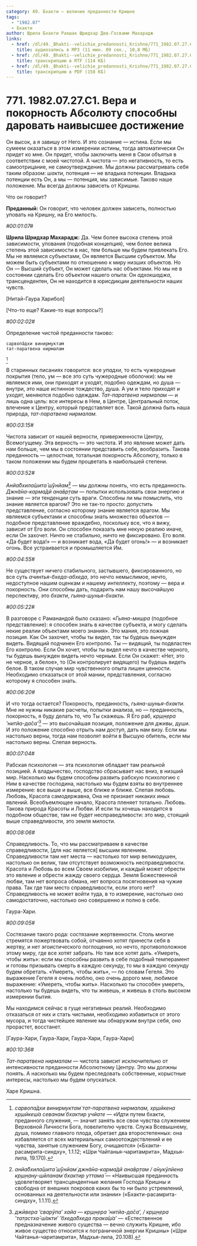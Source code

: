 ```yaml
---
category: 49. Бхакти — величие преданности Кришне
tags:
  - "1982.07"
  - Бхакти
author: Шрила Бхакти Ракшак Шридхар Дев-Госвами Махарадж
links:
  - href: /dl/49._Bhakti--velichie_predannosti_Krishne/771_1982.07.27.C1_SridharMj_Vera_i_pokornost_Absoljutu_sposobny_darovat_naivysshee_dostizhenie.mp3
    title: аудиозапись в MP3 (11 мин. 09 сек., 10,8 МБ)
  - href: /dl/49._Bhakti--velichie_predannosti_Krishne/771_1982.07.27.C1_SridharMj_Vera_i_pokornost_Absoljutu_sposobny_darovat_naivysshee_dostizhenie.rtf
    title: транскрипцию в RTF (114 КБ)
  - href: /dl/49._Bhakti--velichie_predannosti_Krishne/771_1982.07.27.C1_SridharMj_Vera_i_pokornost_Absoljutu_sposobny_darovat_naivysshee_dostizhenie.pdf
    title: транскрипцию в PDF (158 КБ)
---
```


# 771. 1982.07.27.C1. Вера и покорность Абсолюту способны даровать наивысшее достижение

Он высок, а я завишу от Него. И это сознание — истина. Если мы сумеем оказаться в этом измерении истины, тогда автоматически Он придет ко мне. Он придет, чтобы заключить меня в Свои объятья в соответствии с моей чистотой. А чистота — это негативность, то есть самоотрицание, не самоутверждение. Мы должны рассматривать себя таким образом: *шакти*, потенция — не владыка потенции. Владыка потенции есть Он, а мы — потенция, мы зависимые. Таково наше положение. Мы всегда должны зависеть от Кришны.

Что он говорит?

**Преданный:** Он говорит, что человек должен зависеть, полностью уповать на Кришну, на Его милость.

*#00:01:07#*

**Шрила Шридхар Махарадж:** Да. Чем более высока степень этой зависимости, упования (подобная концепция), чем более велика степень этой зависимости в нас, тем больше мы будем привлекать Его. Мы не являемся субъектами, Он является Высшим субъектом. Мы можем быть субъектами по отношению к миру низших объектов. Но Он — Высший субъект, Он может сделать нас объектами. Но мы не в состоянии сделать Его объектом нашего опыта: Он *адхокшаджа*, трансцендентен, Он не находится в юрисдикции деятельности наших чувств.

[Нитай-Гаура Харибол]

[Что-то еще? Какие-то еще вопросы?]

*#00:02:02#*

Определение чистой преданности таково:

    сарвопа̄дхи винирмуктам̇
    тат-паратвена нирмалам
[^_ftn1]

В старинных писаниях говорится: все *упадхи*, то есть чужеродные покрытия (тело, ум — все это суть чужеродные оболочки): мы не являемся ими, они приходят и уходят, подобно одеждам, но душа — внутри, это наше истинное тождество, душа. А ум и тело приходят и уходят, меняются подобно одеждам. *Тат-паратвена нирмалам* — и лишь одна цель: все интересы в Нем, в Центре, Центральный поток, влечение к Центру, который представляет все. Такой должна быть наша природа, *тат-паратвена нирмалам.*

*#00:03:15#*

Чистота зависит от нашей верности, приверженности Центру, Всемогущему. Эта верность — это чистота. И это явление может дать нам больше, чем мы в состоянии представить себе, вообразить. Такова преданность — целостная, тотальная покорность Абсолюту, только в таком положении мы будем процветать в наибольшей степени.

*#00:03:52#*

*Анйа̄бхила̄шита̄ ш́ӯнйам̇*[^_ftn2] — мы должны понять, что есть преданность. *Джн̃а̄на-карма̄дй ана̄вр̣там* — попытки использовать свои энергию и знание — эти тенденции суть враги. Способны ли мы помыслить, что знание является врагом? Это не так-то просто: допустить представление, согласно которому знание является врагом. Мы являемся субъектами и способны знать множество объектов — подобное представление враждебно, поскольку все, что я вижу, зависит от Его воли. Он способен показать мне некую реалию иначе, если Он захочет. Ничто не стабильно, ничто не фиксировано. Его воля. «Да будет вода!» — и возникает вода, «Да будет огонь!» — и возникает огонь. Все устраивается и промышляется Им.

*#00:04:55#*

Не существует ничего стабильного, застывшего, фиксированного, но все суть *ачинтья-бхеда-абхеда*, это нечто немыслимое, нечто, недоступное нашим оценкам и нашему интеллекту, поэтому — вера и покорность. Они способны дать, подарить нам нашу высочайшую перспективу, это *бхакти*, *гьяна-шунья-бхакти*.

*#00:05:22#*

В разговоре с Раманандой было сказано: «*Гьяна-мишра* (подобное представление): я способен знать в качестве субъекта, и могу сделать некие реалии объектами моего знания». Это мания, это ложная позиция. Как Он захочет, чтобы ты видел, так ты будешь вынужден видеть. Видящий подчинен Его контролю. Ты — видящий, ты подвластен Его контролю. Если Он хочет, чтобы ты видел нечто в качестве черного, ты будешь вынужден видеть нечто черным. Если Он скажет: «Нет, это не черное, а белое», то (Он контролирует видящего) ты будешь видеть белое. В таком случае мир чувственного опыта лишен ценности. Необходимо отказаться от этой мании, представления, согласно которому я способен знать.

*#00:06:20#*

И что тогда остается? Покорность, преданность, *гьяна-шунья-бхакти.* Мне не нужны никакие расчеты, попытки анализа, но — преданность, покорность, я буду делать то, что Ты скажешь. Я Его раб, *кр̣ш̣н̣ера ’нитйа-да̄са’*[^_ftn3] — это высочайшая позиция, положение для *дживы*, души. И это положение способно отрыть нам доступ, дать нам визу. Если мы настолько верны, тогда нам позволят войти в Высшую обитель, если мы настолько верны. Слепая верность.

*#00:07:04#*

Рабская психология — эта психология обладает там реальной позицией. А владычество, господство сбрасывает нас вниз, в низший мир. Насколько мы будем способны развить рабскую психологию с Ним в качестве господина, настолько мы будем взяты во внутреннее измерение: все выше и выше, все ближе и ближе. Слепая любовь. Любовь, Красота самодержавна, Она не признает никаких иных явлений. Всеобъемлющее начало, Красота пленяет тотально. Любовь. Такова природа Красоты и Любви. И если ты хочешь находится в подобном обществе, там не будет несправедливости: это мир, стоящий выше справедливости, это земля милости.

*#00:08:06#*

Справедливость. То, что мы рассматриваем в качестве справедливости, [для нас является] высшим явлением. Справедливости там нет места — настолько тот мир великодушен, настолько он велик, там отсутствует возможность несправедливости. Красота и Любовь во всем Своем изобилии, и каждый может обрести это явление и обрести жажду своего сердца. Земля Божественной любви, там нет вопроса обмана, нет вопроса посягновения на чужие права. Так где там место справедливости, если этого нет? Справедливость не может войти туда, в то измерение, настолько оно самодостаточно, настолько оно совершенно и полно в себе.

Гаура-Хари.

*#00:09:05#*

Состязание такого рода: состязание жертвенности. Столь многие стремятся пожертвовать собой, отчаянно хотят принести себя в жертву, и нет эгоистического поглощения, но нечто, противоположное этому миру, где все хотят забрать. Но там все хотят дать. «Умереть, чтобы жить»: если мы способны развить в себе подобный темперамент и готовы призывать смерть в каждую секунду, то мы в каждую секунду будем обретать. «Умереть, чтобы жить», — по словам Гегеля. Это выражение Гегеля я очень люблю, оно очень дорого мне, любимое выражение: «Умереть, чтобы жить». Насколько ты способен умереть, настолько ты будешь видеть, что ты живешь, и живешь в столь высоком измерении бытия.

Мы находимся сейчас в гуще негативных реалий. Необходимо отказаться от них и стать чистыми, необходимо избавиться от этого мусора, и тогда чистейшее явление мы обнаружим внутри себя, оно прорастет, восстанет.

[Гаура-Хари, Гаура-Хари, Гаура-Хари, Гаура-Хари]

*#00:10:36#*

*Тат-паратвена нирмалам* — чистота зависит исключительно от интенсивности преданности Абсолютному Центру. Это мы должны понять. А насколько мы будем преследовать собственные, корыстные интересы, настолько мы будем опускаться.

Харе Кришна.



[^_ftn1]: *сарвопа̄дхи винирмуктам̇ тат-паратвена нирмалам, хр̣шӣкен̣а хр̣шӣкеш́а севанам̇ бхактир учйате* — «Идти путем бхакти, преданного служения, — значит занять все свои чувства служением Верховной Личности Бога, повелителю чувств. Служа Всевышнему, душа, помимо главного плода, обретает два второстепенных: она избавляется от всех материальных самоотождествлений и ее чувства, занятые служением Богу, очищаются» («Бхакти-расамрита-синдху», 1.1.12; «Шри Чайтанья-чаритамрита», Мадхья-лила, 19.170).

[^_ftn2]: *анйа̄бхила̄шита̄ ш́ӯнйам̇ джн̃а̄на-карма̄дй ана̄вр̣там / а̄нукӯлйена кр̣ш̣н̣ану-шӣланам̇ бхактир уттама̄* — «Наивысшая преданность удовлетворяет трансцендентные желания Господа Кришны и свободна от внешних покровов каких бы то ни было устремлений, основанных на деятельности или знании» («Бхакти-расамрита-синдху», 1.1.11).

[^_ftn3]: *джӣвера ’сварӯпа’ хайа — кр̣ш̣н̣ера ’нитйа-да̄са’, / кр̣ш̣н̣ера ’тат̣астха̄-ш́акти’ ’бхеда̄бхеда прака̄ш́а’* — «Естественное предназначение живого существа — вечно служить Кришне, ибо живое существо относится к пограничной энергии Кришны» («Шри Чайтанья-чаритамрита», Мадхья-лила, 20.108).


